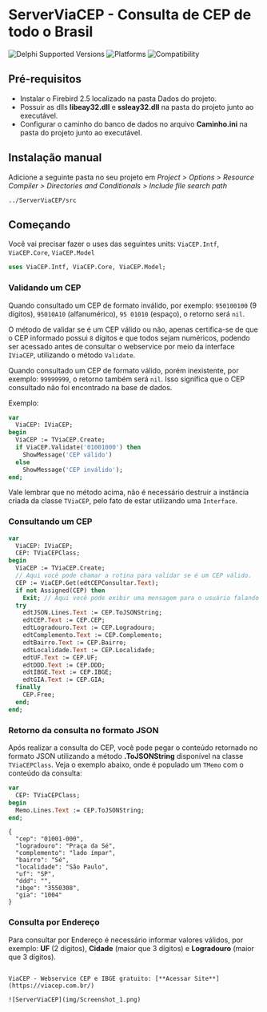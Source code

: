 # ServerViaCEP - Consulta de CEP de todo o Brasil
![Delphi Supported Versions](https://img.shields.io/badge/Delphi%20Supported%20Versions-10.2%20and%20ever-blue.svg)
![Platforms](https://img.shields.io/badge/Platforms-Win32%20and%20Win64-red.svg)
![Compatibility](https://img.shields.io/badge/Compatibility-VCL,%20Firemonkey%20DataSnap%20and%20uniGUI-brightgreen.svg)

## Pré-requisitos
 * Instalar o Firebird 2.5 localizado na pasta Dados do projeto.
 * Possuir as dlls **libeay32.dll** e **ssleay32.dll** na pasta do projeto junto ao executável.
 * Configurar o caminho do banco de dados no arquivo **Caminho.ini** na pasta do projeto junto ao executável.
 
## Instalação manual
Adicione a seguinte pasta no seu projeto em *Project > Options > Resource Compiler > Directories and Conditionals > Include file search path*
```
../ServerViaCEP/src
```

## Começando
Você vai precisar fazer o uses das seguintes units: `ViaCEP.Intf`, `ViaCEP.Core`, `ViaCEP.Model`
```pascal
uses ViaCEP.Intf, ViaCEP.Core, ViaCEP.Model;
```

### Validando um CEP
Quando consultado um CEP de formato inválido, por exemplo: `950100100` (9 dígitos), `95010A10` (alfanumérico), `95 01010` (espaço), o retorno será `nil`. 

O método de validar se é um CEP válido ou não, apenas certifica-se de que o CEP informado possui `8` dígitos e que todos sejam numéricos, podendo ser acessado antes de consultar o webservice por meio da interface `IViaCEP`, utilizando o método `Validate`.

Quando consultado um CEP de formato válido, porém inexistente, por exemplo: `99999999`, o retorno também será `nil`. Isso significa que o CEP consultado não foi encontrado na base de dados.

Exemplo:
```pascal
var
  ViaCEP: IViaCEP;
begin
  ViaCEP := TViaCEP.Create;
  if ViaCEP.Validate('01001000') then
    ShowMessage('CEP válido')
  else
    ShowMessage('CEP inválido');
end;
```

Vale lembrar que no método acima, não é necessário destruir a instância criada da classe `TViaCEP`, pelo fato de estar utilizando uma `Interface`.

### Consultando um CEP
```pascal
var
  ViaCEP: IViaCEP;
  CEP: TViaCEPClass;
begin
  ViaCEP := TViaCEP.Create;
  // Aqui você pode chamar a rotina para validar se é um CEP válido.
  CEP := ViaCEP.Get(edtCEPConsultar.Text);
  if not Assigned(CEP) then
    Exit; // Aqui você pode exibir uma mensagem para o usuário falando que o CEP não foi encontrado.
  try
    edtJSON.Lines.Text := CEP.ToJSONString;
    edtCEP.Text := CEP.CEP;
    edtLogradouro.Text := CEP.Logradouro;
    edtComplemento.Text := CEP.Complemento;
    edtBairro.Text := CEP.Bairro;
    edtLocalidade.Text := CEP.Localidade;
    edtUF.Text := CEP.UF;
    edtDDD.Text := CEP.DDD;
    edtIBGE.Text := CEP.IBGE;
    edtGIA.Text := CEP.GIA;
  finally
    CEP.Free;
  end;
end;
```


### Retorno da consulta no formato JSON
Após realizar a consulta do CEP, você pode pegar o conteúdo retornado no formato JSON utilizando a método **.ToJSONString** disponível na classe `TViaCEPClass`. Veja o exemplo abaixo, onde é populado um `TMemo` com o conteúdo da consulta:
```pascal
var
  CEP: TViaCEPClass;
begin
  Memo.Lines.Text := CEP.ToJSONString;
end;
```  
```
{
  "cep": "01001-000",
  "logradouro": "Praça da Sé",
  "complemento": "lado ímpar",
  "bairro": "Sé",
  "localidade": "São Paulo",
  "uf": "SP",
  "ddd": "",
  "ibge": "3550308",
  "gia": "1004"
}
```

### Consulta por Endereço
Para consultar por Endereço é necessário informar valores válidos, por exemplo: **UF** (2 dígitos), **Cidade** (maior que 3 dígitos) e **Logradouro** (maior que 3 dígitos).
```

ViaCEP - Webservice CEP e IBGE gratuito: [**Acessar Site**](https://viacep.com.br/) 

![ServerViaCEP](img/Screenshot_1.png) 
